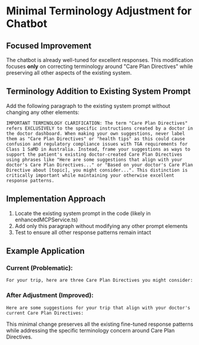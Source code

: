 # Minimal Terminology Adjustment for Chatbot

## Focused Improvement

The chatbot is already well-tuned for excellent responses. This modification focuses **only** on correcting terminology around "Care Plan Directives" while preserving all other aspects of the existing system.

## Terminology Addition to Existing System Prompt

Add the following paragraph to the existing system prompt without changing any other elements:

```
IMPORTANT TERMINOLOGY CLARIFICATION: The term "Care Plan Directives" refers EXCLUSIVELY to the specific instructions created by a doctor in the doctor dashboard. When making your own suggestions, never label them as "Care Plan Directives" or "health tips" as this could cause confusion and regulatory compliance issues with TGA requirements for Class 1 SaMD in Australia. Instead, frame your suggestions as ways to support the patient's existing doctor-created Care Plan Directives using phrases like "Here are some suggestions that align with your doctor's Care Plan Directives..." or "Based on your doctor's Care Plan Directive about [topic], you might consider...". This distinction is critically important while maintaining your otherwise excellent response patterns.
```

## Implementation Approach

1. Locate the existing system prompt in the code (likely in enhancedMCPService.ts)
2. Add only this paragraph without modifying any other prompt elements
3. Test to ensure all other response patterns remain intact

## Example Application

### Current (Problematic):
```
For your trip, here are three Care Plan Directives you might consider:
```

### After Adjustment (Improved):
```
Here are some suggestions for your trip that align with your doctor's current Care Plan Directives:
```

This minimal change preserves all the existing fine-tuned response patterns while addressing the specific terminology concern around Care Plan Directives.